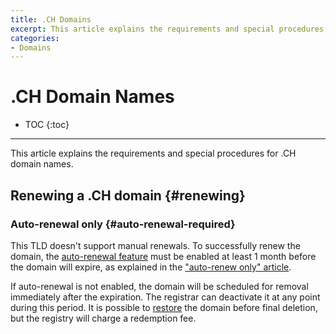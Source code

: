 ```yaml
---
title: .CH Domains
excerpt: This article explains the requirements and special procedures for .CH domain names.
categories:
- Domains
---
```


# .CH Domain Names

* TOC
{:toc}

---

This article explains the requirements and special procedures for .CH domain names.


## Renewing a .CH domain {#renewing}

### Auto-renewal only {#auto-renewal-required}

This TLD doesn't support manual renewals. To successfully renew the domain, the [auto-renewal feature](/articles/domain-auto-renewal/) must be enabled at least 1 month before the domain will expire, as explained in the ["auto-renew only" article](/articles/auto-renew-only-domains/).

If auto-renewal is not enabled, the domain will be scheduled for removal immediately after the expiration. The registrar can deactivate it at any point during this period. It is possible to [restore](/articles/restoring-domain/) the domain before final deletion, but the registry will charge a redemption fee.
